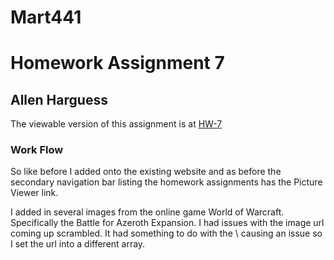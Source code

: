 # Mart441
# Homework Assignment 7
## Allen Harguess

The viewable version of this assignment is at [HW-7](https://allenharguess701.github.io/Mart441/HW-7/)

### Work Flow
So like before I added onto the existing website and as before the secondary navigation bar listing the homework assignments has the Picture Viewer link.

I added in several images from the online game World of Warcraft. Specifically the Battle for Azeroth Expansion. I had issues with the image url coming up scrambled. It had something to do with the \ causing an issue so I set the url into a different array.

